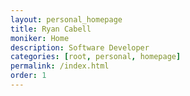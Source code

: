```yaml
---
layout: personal_homepage
title: Ryan Cabell
moniker: Home
description: Software Developer
categories: [root, personal, homepage]
permalink: /index.html
order: 1
---
```

